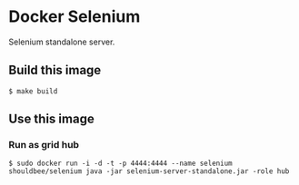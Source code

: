 # Docker Selenium

Selenium standalone server.


## Build this image

```console
$ make build
```

## Use this image

### Run as grid hub

```console
$ sudo docker run -i -d -t -p 4444:4444 --name selenium shouldbee/selenium java -jar selenium-server-standalone.jar -role hub
```
